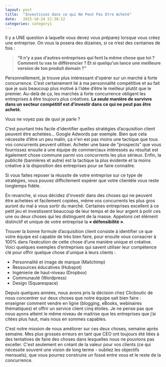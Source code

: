 ```yaml
---
layout: post
title:  "Investissez dans ce qui Ne Peut Pas Etre Acheté"
date:   2015-10-24 21:38:12
categories: category1
---
```


Il y a UNE question à laquelle vous devez vous préparez lorsque vous créez une entreprise. On vous la posera des dizaines, si ce n’est des centaines de fois :

> **“Il n’y a pas d’autres entreprises qui font la même chose que toi ? Comment tu vas te différencier ? Et si quelqu’un lance une meilleure version de ton produit demain ?”**

Personnellement, je trouve plus intéressant d'opérer sur un marché à forte concurrence. C’est certainement lié à ma personnalité compétitive et au fait que je suis beaucoup plus motivé à l’idée d’être le meilleur plutôt que le premier. Au-delà de ça, les marchés à forte concurrence obligent les entreprises à être toujours plus créatives. **La seule manière de survivre dans un secteur compétitif est d’investir dans ce qui ne peut pas être acheté.**

Vous ne voyez pas de quoi je parle ?

C’est pourtant très facile d’identifier quelles stratégies d’acquisition client peuvent être achetées... Google Adwords par exemple. Bien que cela nécessite d’être un peu malin, ça n'en est pas moins une tactique que tous vos concurrents peuvent utiliser. Acheter une base de “prospects” que vous fournissez ensuite à une équipe de commerciaux intéressés au résultat est également chose commune parmi vos concurrents les plus sérieux. Enfin, la publicité (bannières et autre) est la tactique la plus évidente et la moins créative à la disposition des entreprises pour se faire connaitre. 

Si vous faites reposer la réussite de votre entreprise sur ce type de stratégies, vous pouvez difficilement espérer que votre clientèle vous reste longtemps fidèle.

En revanche, si vous décidez d'investir dans des choses qui ne peuvent être achetées et facilement copiées, même vos concurrents les plus gros auront du mal à vous sortir du marché. Certaines entreprises excellent à ce petit jeu et investissent beaucoup de leur temps et de leur argent à polir ces une ou deux choses qui les distinguent de la masse. Appelons cet élément distinctif et unique de votre entreprise la **« défensibilité »**. 

Trouver la bonne formule d’acquisition client consiste à identifier ce que votre équipe est capable de très bien faire, pour ensuite vous consacrer à 100% dans l’exécution de cette chose d’une manière unique et créative. Voici quelques exemples d’entreprises qui savent utiliser leur compétence clé pour offrir quelque chose d'unique à leurs clients :

- Personnalité et image de marque (Mailchimp)
- Ressources éducatives (Hubspot)
- Ingénierie de haut-niveau (Dropbox)
- Communauté (Wordpress)
- Design (Squarespace)

Depuis quelques années, nous avons pris la décision chez Clicboutic de nous concentrer sur deux choses que notre équipe sait bien faire : enseigner comment vendre en ligne (blogging, eBooks, webinaires thématiques) et offrir un service client cinq étoiles. Je ne pense pas que nous ayons atteint le même niveau de maitrise que les entreprises que j’ai citées plus haut, mais nous en sommes capables.  

C’est notre mission de nous améliorer sur ces deux choses, semaine après semaine. Mes plus grosses erreurs en tant que CEO ont toujours été liées à des tentatives de faire des choses dans lesquelles nous ne pouvions pas exceller. C'est seulement en créant de la valeur pour vos clients (ce qui nécessite souvent une vision de long terme - oubliez les objectifs mensuels), que vous pourrez construire un fossé entre vous et le reste de la concurrence. 
